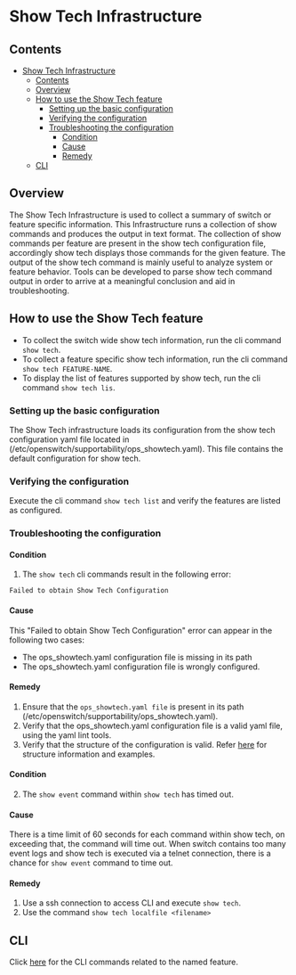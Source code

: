 # Show Tech Infrastructure

## Contents


- [Show Tech Infrastructure](#show-tech-infrastructure)
	- [Contents](#contents)
	- [Overview](#overview)
	- [How to use the Show Tech feature](#how-to-use-the-show-tech-feature)
		- [Setting up the basic configuration](#setting-up-the-basic-configuration)
		- [Verifying the configuration](#verifying-the-configuration)
		- [Troubleshooting the configuration](#troubleshooting-the-configuration)
			- [Condition](#condition)
			- [Cause](#cause)
			- [Remedy](#remedy)
	- [CLI](#cli)



## Overview
The Show Tech Infrastructure is used to collect a summary of switch or feature specific information.  This Infrastructure runs a collection of show commands and produces the output in text format.  The collection of show commands per feature are present in the show tech configuration file, accordingly show tech displays those commands for the given feature.  The output of the show tech command is mainly useful to analyze system or feature behavior. Tools can be developed to parse show tech command output in order to arrive at a meaningful conclusion and aid in  troubleshooting.

## How to use the Show Tech feature

- To collect the switch wide show tech information, run the cli command `show tech`.
- To collect a feature specific show tech information, run the cli command `show tech FEATURE-NAME`.
- To display the list of features supported by show tech, run the cli command `show tech lis`.

### Setting up the basic configuration

The Show Tech infrastructure loads its configuration from the show tech configuration yaml file located in (/etc/openswitch/supportability/ops_showtech.yaml).
This file contains the default configuration for show tech.

### Verifying the configuration

 Execute the cli command `show tech list` and verify the features are listed as configured.

### Troubleshooting the configuration

#### Condition
1.  The `show tech` cli commands result in the following error:

`Failed to obtain Show Tech Configuration`

#### Cause
This "Failed to obtain Show Tech Configuration" error can appear in the following two cases:
- The ops_showtech.yaml configuration file is missing in its path
- The ops_showtech.yaml configuration file is wrongly configured.

#### Remedy
1. Ensure that the `ops_showtech.yaml file` is present in its path (/etc/openswitch/supportability/ops_showtech.yaml).
2. Verify that the ops_showtech.yaml configuration file is a valid yaml file, using the  yaml lint tools.
3. Verify that the structure of the configuration is valid.  Refer [here](/documents/user/show-tech_design#show-tech-configuration-yaml-file) for structure information and examples.

#### Condition
2. The `show event` command within `show tech` has timed out.

#### Cause
There is a time limit of 60 seconds for each command within show tech, on exceeding that, the command will time out.
When switch contains too many event logs and show tech is executed via a telnet connection, there is a chance for `show event` command to time out.

#### Remedy
1. Use a ssh connection to access CLI and execute `show tech`.
2. Use the command `show tech localfile <filename>`

## CLI

Click [here](/documents/user/show-tech_cli#commands-summary) for the CLI commands related to the named feature.
